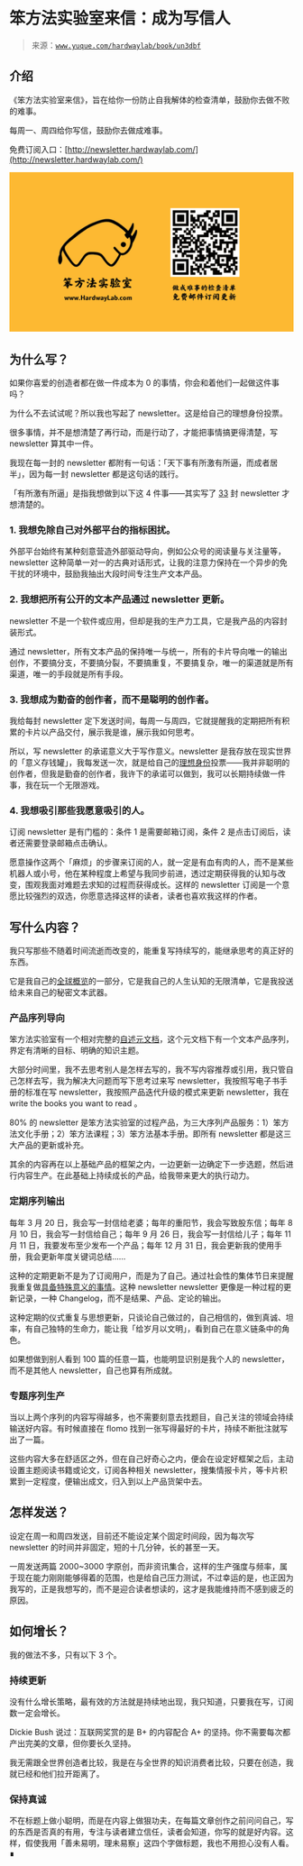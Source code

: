 # 笨方法实验室来信：成为写信人

> 来源：[`www.yuque.com/hardwaylab/book/un3dbf`](https://www.yuque.com/hardwaylab/book/un3dbf)



## 介绍

 

《笨方法实验室来信》，旨在给你一份防止自我解体的检查清单，鼓励你去做不败的难事。 

每周一、周四给你写信，鼓励你去做成难事。 

免费订阅入口：[http://newsletter.hardwaylab.com/](http://newsletter.hardwaylab.com/) 

![邮件订阅图片.png](img/daf82add06bc7972186b5459757c8829.png)  

## 为什么写？

<ne-p id="ucab4d362" data-lake-id="ucab4d362">如果你喜爱的创造者都在做一件成本为 0 的事情，你会和着他们一起做这件事吗？ 

为什么不去试试呢？所以我也写起了 newsletter。这是给自己的理想身份投票。 

很多事情，并不是想清楚了再行动，而是行动了，才能把事情搞更得清楚，写 newsletter 算其中一件。 

我现在每一封的 newsletter 都附有一句话：「天下事有所激有所逼，而成者居半」，因为每一封 newsletter 都是这句话的践行。 

「有所激有所逼」是指我想做到以下这 4 件事——其实写了 [33](http://newsletter.hardwaylab.com/) 封 newsletter 才想清楚的。 

### 1\. 我想免除自己对外部平台的指标困扰。

 

外部平台始终有某种刻意营造外部驱动导向，例如公众号的阅读量与关注量等， newsletter 这种简单一对一的古典对话形式，让我的注意力保持在一个异步的免干扰的环境中，鼓励我抽出大段时间专注生产文本产品。 

### 2\. 我想把所有公开的文本产品通过 newsletter 更新。

 

newsletter 不是一个软件或应用，但却是我的生产力工具，它是我产品的内容封装形式。 

通过 newsletter，所有文本产品的保持唯一与统一，所有的卡片导向唯一的输出创作，不要搞分支，不要搞分裂，不要搞重复，不要搞复杂，唯一的渠道就是所有渠道，唯一的手段就是所有手段。 

### 3\. 我想成为勤奋的创作者，而不是聪明的创作者。

 

我给每封 newsletter 定下发送时间，每周一与周四，它就提醒我的定期把所有积累的卡片以产品交付，展示我是谁，展示我如何思考。 

所以，写 newsletter 的承诺意义大于写作意义。newsletter 是我存放在现实世界的「意义存钱罐」，我每发送一次，就是给自己的[理想身份](http://newsletter.hardwaylab.com/issues/issue-727965)投票——我并非聪明的创作者，但我是勤奋的创作者，我许下的承诺可以做到，我可以长期持续做一件事，我在玩一个无限游戏。 

### 4\. 我想吸引那些我愿意吸引的人。

 

订阅 newsletter 是有门槛的：条件 1 是需要邮箱订阅，条件 2 是点击订阅后，读者还需要登录邮箱点击确认。 

愿意操作这两个「麻烦」的步骤来订阅的人，就一定是有血有肉的人，而不是某些机器人或小号，他在某种程度上希望与我同步前进，透过定期获得我的认知与改变，围观我面对难题去求知的过程而获得成长。这样的 newsletter 订阅是一个意愿比较强烈的双选，你愿意选择这样的读者，读者也喜欢我这样的作者。 

## 写什么内容？

 

我只写那些不随着时间流逝而改变的，能重复写持续写的，能继承思考的真正好的东西。 

它是我自己的[全球概览](http://newsletter.hardwaylab.com/issues/issue-816086)的一部分，它是我自己的人生认知的无限清单，它是我投送给未来自己的秘密文本武器。 

### 产品序列导向

 

笨方法实验室有一个相对完整的[自述元文档](https://www.yuque.com/hardwaylab/book)，这个元文档下有一个文本产品序列，界定有清晰的目标、明确的知识主题。 

大部分时间里，我不去思考别人是怎样去写的，我不写内容推荐或引用，我只管自己怎样去写，我为解决大问题而写下思考过来写 newsletter，我按照写电子书手册的标准在写 newsletter，我按照产品迭代升级的模式来更新 newsletter，我在 write the books you want to read 。 

80% 的 newsletter 是笨方法实验室的过程产品，为三大序列产品服务：1）笨方法文化手册；2）笨方法课程；3）笨方法基本手册。即所有 newsletter 都是这三大产品的更新或补充。 

其余的内容再在以上基础产品的框架之内，一边更新一边确定下一步选题，然后进行内容生产。在此基础上持续成长的产品，给我带来更大的执行动力。 

### 定期序列输出

 

每年 3 月 20 日，我会写一封信给老婆；每年的重阳节，我会写致股东信；每年 8 月 10 日，我会写一封信给自己；每年 9 月 26 日，我会写一封信给儿子；每年 11 月 11 日，我要发布至少发布一个产品；每年 12 月 31 日，我会更新我的使用手册，我会更新年度关键词总结…… 

这种的定期更新不是为了订阅用户，而是为了自己。通过社会性的集体节日来提醒我重复做[具备特殊意义的事情](https://www.notion.so/hardwaylab/TDS-73004a4608404236a77ce522c5b7f92a)。这种 newsletter newsletter 更像是一种过程的更新记录，一种 Changelog，而不是结果、产品、定论的输出。 

这种定期的仪式重复与思想更新，只谈论自己做过的，自己相信的，做到真诚、坦率，有自己独特的生命力，能让我「给岁月以文明」，看到自己在意义链条中的角色。 

如果想做到别人看到 100 篇的任意一篇，也能明显识别是我个人的 newsletter，而不是其他人 newsletter，自己也算有所成就。 

### 专题序列生产

 

当以上两个序列的内容写得越多，也不需要刻意去找题目，自己关注的领域会持续输送好内容。有时候直接在 flomo 找到一张写得最好的卡片，持续不断批注就写出了一篇。 

这些内容大多在舒适区之外，但在自己好奇心之内，便会在设定好框架之后，主动设置主题阅读书籍或论文，订阅各种相关 newsletter，搜集情报卡片，等卡片积累到一定程度，便输出成文，归入到以上产品货架中去。 

## 怎样发送？

 

设定在周一和周四发送，目前还不能设定某个固定时间段，因为每次写 newsletter 的时间并非固定，短的十几分钟，长的甚至一天。 

一周发送两篇 2000~3000 字原创，而非资讯集合，这样的生产强度与频率，属于现在能力刚刚能够得着的范围，也是给自己压力测试，不过幸运的是，也正因为我写的，正是我想写的，而不是迎合读者想读的，这才是我能维持而不感到疲乏的原因。 

## 如何增长？

 

我的做法不多，只有以下 3 个。 

### 持续更新

 

没有什么增长策略，最有效的方法就是持续地出现，我只知道，只要我在写，订阅数一定会增长。 

Dickie Bush 说过：互联网奖赏的是 B+ 的内容配合 A+ 的坚持。你不需要每次都产出完美的文章，但你要长久坚持。 

我无需跟全世界创造者比较，我是在与全世界的知识消费者比较，只要在创造，我就已经和他们拉开距离了。 

### 保持真诚

 

不在标题上做小聪明，而是在内容上做狠功夫，在每篇文章创作之前问问自己，写的东西是否真的有用，专注与读者建立信任，读者会知道，你写的就是好内容。这样，假使我用「善未易明，理未易察」这四个字做标题，我也不用担心没有人看。∎ <ne-h3 id="oXArx" data-lake-id="oXArx"></ne-h3></ne-p>